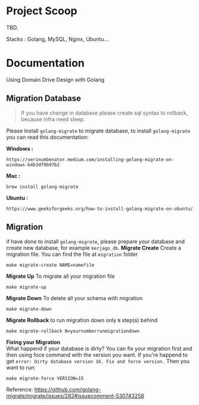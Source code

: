 # **Project Scoop**

TBD.

Stacks : Golang, MySQL, Nginx, Ubuntu...

# **Documentation**

Using Domain Drive Design with Golang

## Migration Database

> If you have change in database please create sql syntax to rollback, because infra need sleep. 

Please Install `golang-migrate` to migrate database, to install `golang-migrate` you can read this documentation:

**Windows :**
```
https://verinumbenator.medium.com/installing-golang-migrate-on-windows-b4b3df9b97b2
```
**Mac :**
```
brew install golang-migrate
```
**Ubuntu :**
```
https://www.geeksforgeeks.org/how-to-install-golang-migrate-on-ubuntu/
```
## Migration
if have done to install `golang-migrate`, please prepare your database and create new database, for example `kerjago_db`.
**Migrate Create**
Create a migration file. You can find the file at `migration` folder
```
make migrate-create NAME=namefile
```



**Migrate Up**
To migrate all your migration file
```
make migrate-up
```

**Migrate Down**
To delete all your schema with migration
```
make migrate-down
```

**Migrate Rollback**
to run migration down only `N` step(s) behind
```
make migrate-rollback N=yournumberrunmigrationdown
```

**Fixing your Migration**  
What happend if your database is dirty?
You can fix your migration first and then using foce command with the version you want.
If you're happend to get `error: Dirty database version 16. Fix and force version.`
Then you want to run:
```
make migrate-force VERSION=15
```
Reference: https://github.com/golang-migrate/migrate/issues/282#issuecomment-530743258